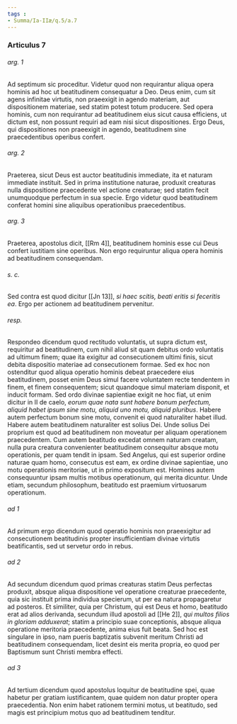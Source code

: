 ```yaml
---
tags : 
- Summa/Ia-IIæ/q.5/a.7
---
```


### Articulus 7

###### arg. 1
Ad septimum sic proceditur. Videtur quod non requirantur aliqua opera hominis ad hoc ut beatitudinem consequatur a Deo. Deus enim, cum sit agens infinitae virtutis, non praeexigit in agendo materiam, aut dispositionem materiae, sed statim potest totum producere. Sed opera hominis, cum non requirantur ad beatitudinem eius sicut causa efficiens, ut dictum est, non possunt requiri ad eam nisi sicut dispositiones. Ergo Deus, qui dispositiones non praeexigit in agendo, beatitudinem sine praecedentibus operibus confert.

###### arg. 2
Praeterea, sicut Deus est auctor beatitudinis immediate, ita et naturam immediate instituit. Sed in prima institutione naturae, produxit creaturas nulla dispositione praecedente vel actione creaturae; sed statim fecit unumquodque perfectum in sua specie. Ergo videtur quod beatitudinem conferat homini sine aliquibus operationibus praecedentibus.

###### arg. 3
Praeterea, apostolus dicit, [[Rm 4]], beatitudinem hominis esse cui Deus confert iustitiam sine operibus. Non ergo requiruntur aliqua opera hominis ad beatitudinem consequendam.

###### s. c.
Sed contra est quod dicitur [[Jn 13]], *si haec scitis, beati eritis si feceritis ea*. Ergo per actionem ad beatitudinem pervenitur.

###### resp.
Respondeo dicendum quod rectitudo voluntatis, ut supra dictum est, requiritur ad beatitudinem, cum nihil aliud sit quam debitus ordo voluntatis ad ultimum finem; quae ita exigitur ad consecutionem ultimi finis, sicut debita dispositio materiae ad consecutionem formae. Sed ex hoc non ostenditur quod aliqua operatio hominis debeat praecedere eius beatitudinem, posset enim Deus simul facere voluntatem recte tendentem in finem, et finem consequentem; sicut quandoque simul materiam disponit, et inducit formam. Sed ordo divinae sapientiae exigit ne hoc fiat, ut enim dicitur in II de caelo, *eorum quae nata sunt habere bonum perfectum, aliquid habet ipsum sine motu, aliquid uno motu, aliquid pluribus*. Habere autem perfectum bonum sine motu, convenit ei quod naturaliter habet illud. Habere autem beatitudinem naturaliter est solius Dei. Unde solius Dei proprium est quod ad beatitudinem non moveatur per aliquam operationem praecedentem. Cum autem beatitudo excedat omnem naturam creatam, nulla pura creatura convenienter beatitudinem consequitur absque motu operationis, per quam tendit in ipsam. Sed Angelus, qui est superior ordine naturae quam homo, consecutus est eam, ex ordine divinae sapientiae, uno motu operationis meritoriae, ut in primo expositum est. Homines autem consequuntur ipsam multis motibus operationum, qui merita dicuntur. Unde etiam, secundum philosophum, beatitudo est praemium virtuosarum operationum.

###### ad 1
Ad primum ergo dicendum quod operatio hominis non praeexigitur ad consecutionem beatitudinis propter insufficientiam divinae virtutis beatificantis, sed ut servetur ordo in rebus.

###### ad 2
Ad secundum dicendum quod primas creaturas statim Deus perfectas produxit, absque aliqua dispositione vel operatione creaturae praecedente, quia sic instituit prima individua specierum, ut per ea natura propagaretur ad posteros. Et similiter, quia per Christum, qui est Deus et homo, beatitudo erat ad alios derivanda, secundum illud apostoli ad [[He 2]], *qui multos filios in gloriam adduxerat*; statim a principio suae conceptionis, absque aliqua operatione meritoria praecedente, anima eius fuit beata. Sed hoc est singulare in ipso, nam pueris baptizatis subvenit meritum Christi ad beatitudinem consequendam, licet desint eis merita propria, eo quod per Baptismum sunt Christi membra effecti.

###### ad 3
Ad tertium dicendum quod apostolus loquitur de beatitudine spei, quae habetur per gratiam iustificantem, quae quidem non datur propter opera praecedentia. Non enim habet rationem termini motus, ut beatitudo, sed magis est principium motus quo ad beatitudinem tenditur.

